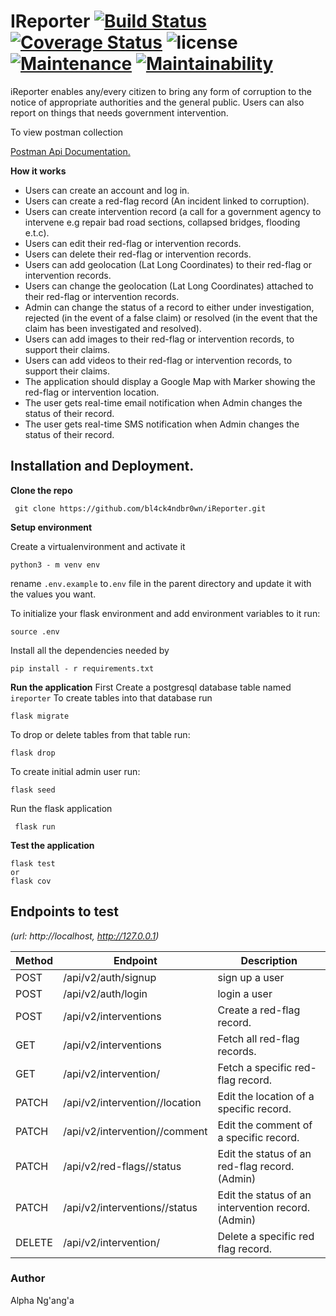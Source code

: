 # IReporter [![Build Status](https://travis-ci.org/bl4ck4ndbr0wn/iReporter.svg?branch=develop-v2)](https://travis-ci.org/bl4ck4ndbr0wn/iReporter) [![Coverage Status](https://coveralls.io/repos/github/bl4ck4ndbr0wn/iReporter/badge.svg?branch=develop-v2)](https://coveralls.io/github/bl4ck4ndbr0wn/iReporter?branch=develop-v2)  ![license](https://img.shields.io/github/license/mashape/apistatus.svg) [![Maintenance](https://img.shields.io/badge/Maintained%3F-yes-green.svg)](https://github.com/bl4ck4ndbr0wn/iReporter) [![Maintainability](https://api.codeclimate.com/v1/badges/23c79b32532f75cddbc0/maintainability)](https://codeclimate.com/github/bl4ck4ndbr0wn/iReporter/maintainability)
iReporter enables any/every citizen to bring any form of corruption to the notice of appropriate authorities and the general public. Users can also report on things that needs government intervention.

To view postman collection 

[Postman Api Documentation.](https://documenter.getpostman.com/view/3130673/RzfdpVp3)

**How it works**
- Users can create an account and log in.
- Users can create a red-flag record (An incident linked to corruption).
- Users can create intervention record (a call for a government agency to intervene e.g repair bad road sections, collapsed bridges, flooding e.t.c).
- Users can edit their red-flag or intervention records.
- Users can delete their red-flag or intervention records.
- Users can add geolocation (Lat Long Coordinates) to their red-flag or intervention records.
- Users can change the geolocation (Lat Long Coordinates) attached to their red-flag or intervention records.
- Admin can change the status of a record to either under investigation, rejected (in the event of a false claim) or resolved (in the event that the claim has been investigated and resolved).
- Users can add images to their red-flag or intervention records, to support their claims.
- Users can add videos to their red-flag or intervention records, to support their claims.
- The application should display a Google Map with Marker showing the red-flag or intervention location.
- The user gets real-time email notification when Admin changes the status of their record.
- The user gets real-time SMS notification when Admin changes the status of their record.



## Installation and Deployment.

**Clone the repo**

```.env
 git clone https://github.com/bl4ck4ndbr0wn/iReporter.git
```

**Setup environment**

Create a virtualenvironment and activate it
 ```.env
 python3 - m venv env
 ```
 rename ```.env.example``` to```.env``` file in the parent directory and update it with the values you want.

 To initialize your flask environment and add environment variables to it run:
 ```.env
 source .env
 ```
 Install all the dependencies needed by
 ```..env
 pip install - r requirements.txt
 ```
 **Run the application**
 First Create a postgresql database table named ```ireporter```
 To create tables into that database run
 ```.env
flask migrate
```
To drop or delete tables from that table run:
```.env
flask drop
```
To create initial admin user run:
```.env
flask seed
```
 
 Run the flask application
 ```.env
  flask run
 ```
 
 
**Test the application**
 ```.env
flask test 
or 
flask cov
```
 
## Endpoints to test 
*(url: http://localhost, http://127.0.0.1)*

| Method | Endpoint                                       | Description                                       |
| ------ | ---------------------------------------------- | ------------------------------------------------- |
| POST   | /api/v2/auth/signup                            | sign up a user                                    |
| POST   | /api/v2/auth/login                             | login a user                                      |
| POST   | /api/v2/interventions                          | Create a red-flag record.                         |
| GET    | /api/v2/interventions                          | Fetch all red-flag records.                       |
| GET    | /api/v2/intervention/<intervention-id>         | Fetch a specific red-flag record.                 |
| PATCH  | /api/v2/intervention/<intervention-id>/location| Edit the location of a specific record.           |
| PATCH  | /api/v2/intervention/<intervention-id>/comment | Edit the comment of a specific record.            |
| PATCH  | /api/v2/red-flags/<red-flag-id>/status         | Edit the status of an red-flag record. (Admin)    |
| PATCH  | /api/v2/interventions/<intervention-id>/status | Edit the status of an intervention record. (Admin)|
| DELETE | /api/v2/intervention/<intervention-id>         | Delete a specific red flag record.                |

### Author

Alpha Ng'ang'a